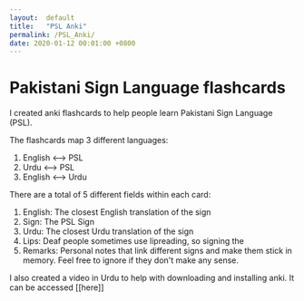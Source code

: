 ```yaml
---
layout:  default
title:   "PSL Anki"
permalink: /PSL_Anki/
date: 2020-01-12 00:01:00 +0800
---
```


# Pakistani Sign Language flashcards
I created anki flashcards to help people learn Pakistani Sign Language (PSL).

The flashcards map 3 different languages:
1. English <--> PSL
2. Urdu <--> PSL
3. English <--> Urdu

There are a total of 5 different fields within each card:
1. English: The closest English translation of the sign
2. Sign: The PSL Sign
3. Urdu: The closest Urdu translation of the sign
4. Lips: Deaf people sometimes use lipreading, so signing the
5. Remarks: Personal notes that link different signs and make them stick in memory. Feel free to ignore if they don't make any sense.

I also created a video in Urdu to help with downloading and installing anki. It can be accessed [[here]]
